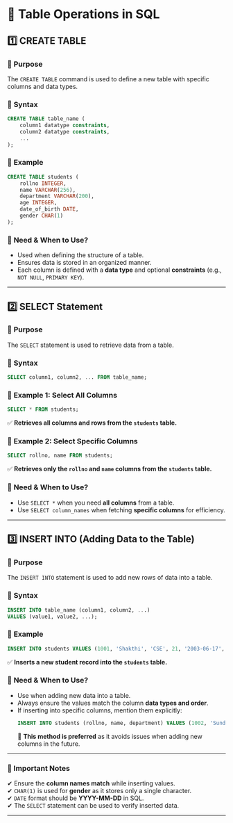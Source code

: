 

# **📌 Table Operations in SQL**  

## **1️⃣ CREATE TABLE**  
### 🔹 **Purpose**  
The `CREATE TABLE` command is used to define a new table with specific columns and data types.  

### 🔹 **Syntax**  
```sql
CREATE TABLE table_name (
    column1 datatype constraints,
    column2 datatype constraints,
    ...
);
```

### 🔹 **Example**  
```sql
CREATE TABLE students (
    rollno INTEGER,
    name VARCHAR(256),
    department VARCHAR(200),
    age INTEGER,
    date_of_birth DATE,
    gender CHAR(1)
);
```
### 🔹 **Need & When to Use?**  
- Used when defining the structure of a table.  
- Ensures data is stored in an organized manner.  
- Each column is defined with a **data type** and optional **constraints** (e.g., `NOT NULL`, `PRIMARY KEY`).  

---

## **2️⃣ SELECT Statement**  
### 🔹 **Purpose**  
The `SELECT` statement is used to retrieve data from a table.  

### 🔹 **Syntax**  
```sql
SELECT column1, column2, ... FROM table_name;
```

### 🔹 **Example 1: Select All Columns**  
```sql
SELECT * FROM students;
```
✅ **Retrieves all columns and rows from the `students` table.**  

### 🔹 **Example 2: Select Specific Columns**  
```sql
SELECT rollno, name FROM students;
```
✅ **Retrieves only the `rollno` and `name` columns from the `students` table.**  

### 🔹 **Need & When to Use?**  
- Use `SELECT *` when you need **all columns** from a table.  
- Use `SELECT column_names` when fetching **specific columns** for efficiency.  

---

## **3️⃣ INSERT INTO (Adding Data to the Table)**  
### 🔹 **Purpose**  
The `INSERT INTO` statement is used to add new rows of data into a table.  

### 🔹 **Syntax**  
```sql
INSERT INTO table_name (column1, column2, ...)
VALUES (value1, value2, ...);
```

### 🔹 **Example**  
```sql
INSERT INTO students VALUES (1001, 'Shakthi', 'CSE', 21, '2003-06-17', 'M');
```
✅ **Inserts a new student record into the `students` table.**  

### 🔹 **Need & When to Use?**  
- Use when adding new data into a table.  
- Always ensure the values match the column **data types and order**.  
- If inserting into specific columns, mention them explicitly:  
  ```sql
  INSERT INTO students (rollno, name, department) VALUES (1002, 'Sundar', 'IT');
  ```
  🚀 **This method is preferred** as it avoids issues when adding new columns in the future.  

---

### **🔴 Important Notes**
✔ Ensure the **column names match** while inserting values.  
✔ `CHAR(1)` is used for **gender** as it stores only a single character.  
✔ `DATE` format should be **YYYY-MM-DD** in SQL.  
✔ The `SELECT` statement can be used to verify inserted data.  

---

